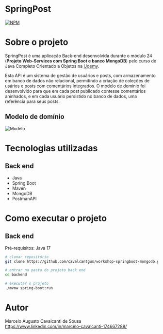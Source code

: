 # SpringPost
[![NPM](https://img.shields.io/npm/l/react)](https://github.com/devsuperior/sds1-wmazoni/blob/master/LICENSE) 

# Sobre o projeto

SpringPost é uma aplicação Back-end desenvolvida durante o módulo 24 (**Projeto Web-Services com Spring Boot e banco MongoDB**) pelo curso de Java Completo Orientado a Objetos na [Udemy](https://www.udemy.com/course/java-curso-completo/ "Site do curso").

Esta API é um sistema de gestão de usuários e posts, com armazenamento em banco de dados não relacional, permitindo a criação de coleções de usários e posts com comentários integrados.
O modelo de domínio foi desenvolvido para que em cada post publicado contesse comentários aninhados, e em cada usuário persistido no banco de dados, uma referência para seus posts.

## Modelo de domínio
![Modelo](https://github.com/cavalcantgus/workshop-springboot-mongodb/assets/142106838/86c53e2c-b843-4865-8a94-40a1fbb820b2)

# Tecnologias utilizadas
## Back end
- Java
- Spring Boot
- Maven
- MongoDB
- PostmanAPI

# Como executar o projeto

## Back end
Pré-requisitos: Java 17

```bash
# clonar repositório
git clone https://github.com/cavalcantgus/workshop-springboot-mongodb.git

# entrar na pasta do projeto back end
cd backend

# executar o projeto
./mvnw spring-boot:run
```

# Autor

Marcelo Augusto Cavalcanti de Sousa
https://www.linkedin.com/in/marcelo-cavalcanti-174667288/

